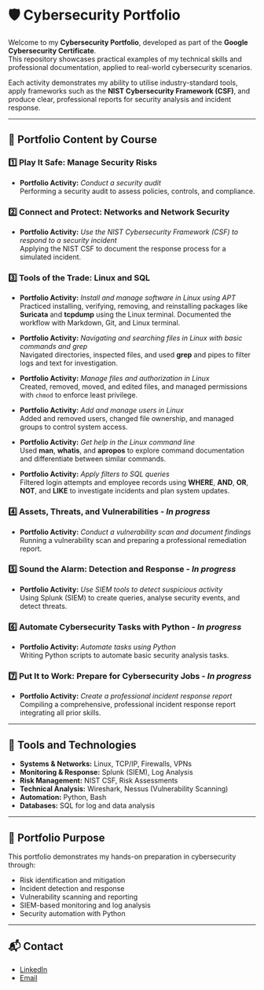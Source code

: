 # 🛡️ Cybersecurity Portfolio

Welcome to my **Cybersecurity Portfolio**, developed as part of the **Google Cybersecurity Certificate**.  
This repository showcases practical examples of my technical skills and professional documentation, applied to real-world cybersecurity scenarios.

Each activity demonstrates my ability to utilise industry-standard tools, apply frameworks such as the **NIST Cybersecurity Framework (CSF)**, and produce clear, professional reports for security analysis and incident response.

---

## 📂 Portfolio Content by Course

### **1️⃣ Play It Safe: Manage Security Risks**
- **Portfolio Activity:** *Conduct a security audit*  
  Performing a security audit to assess policies, controls, and compliance.

### **2️⃣ Connect and Protect: Networks and Network Security**
- **Portfolio Activity:** *Use the NIST Cybersecurity Framework (CSF) to respond to a security incident*  
  Applying the NIST CSF to document the response process for a simulated incident.

### **3️⃣ Tools of the Trade: Linux and SQL**
- **Portfolio Activity:** *Install and manage software in Linux using APT*  
  Practiced installing, verifying, removing, and reinstalling packages like **Suricata** and **tcpdump** using the Linux terminal. Documented the workflow with Markdown, Git, and Linux terminal.

- **Portfolio Activity:** *Navigating and searching files in Linux with basic commands and grep*  
  Navigated directories, inspected files, and used **grep** and pipes to filter logs and text for investigation.

- **Portfolio Activity:** *Manage files and authorization in Linux*  
  Created, removed, moved, and edited files, and managed permissions with `chmod` to enforce least privilege.

- **Portfolio Activity:** *Add and manage users in Linux*  
  Added and removed users, changed file ownership, and managed groups to control system access.

- **Portfolio Activity:** *Get help in the Linux command line*  
  Used **man**, **whatis**, and **apropos** to explore command documentation and differentiate between similar commands.

- **Portfolio Activity:** *Apply filters to SQL queries*  
  Filtered login attempts and employee records using **WHERE**, **AND**, **OR**, **NOT**, and **LIKE** to investigate incidents and plan system updates.

### **4️⃣ Assets, Threats, and Vulnerabilities** - *In progress*
- **Portfolio Activity:** *Conduct a vulnerability scan and document findings*  
  Running a vulnerability scan and preparing a professional remediation report.

### **5️⃣ Sound the Alarm: Detection and Response** - *In progress*
- **Portfolio Activity:** *Use SIEM tools to detect suspicious activity*  
  Using Splunk (SIEM) to create queries, analyse security events, and detect threats.

### **6️⃣ Automate Cybersecurity Tasks with Python** - *In progress*
- **Portfolio Activity:** *Automate tasks using Python*  
  Writing Python scripts to automate basic security analysis tasks.

### **7️⃣ Put It to Work: Prepare for Cybersecurity Jobs** - *In progress*
- **Portfolio Activity:** *Create a professional incident response report*  
  Compiling a comprehensive, professional incident response report integrating all prior skills.

---

## 🔧 Tools and Technologies
- **Systems & Networks:** Linux, TCP/IP, Firewalls, VPNs  
- **Monitoring & Response:** Splunk (SIEM), Log Analysis  
- **Risk Management:** NIST CSF, Risk Assessments  
- **Technical Analysis:** Wireshark, Nessus (Vulnerability Scanning)  
- **Automation:** Python, Bash  
- **Databases:** SQL for log and data analysis  

---

## 🎯 Portfolio Purpose
This portfolio demonstrates my hands-on preparation in cybersecurity through:
- Risk identification and mitigation  
- Incident detection and response  
- Vulnerability scanning and reporting  
- SIEM-based monitoring and log analysis  
- Security automation with Python  

---

## 📬 Contact
- [LinkedIn](https://www.linkedin.com/in/juan-carlos-vadillo/)  
- [Email](mailto:jc.vadillo87@gmail.com)  

